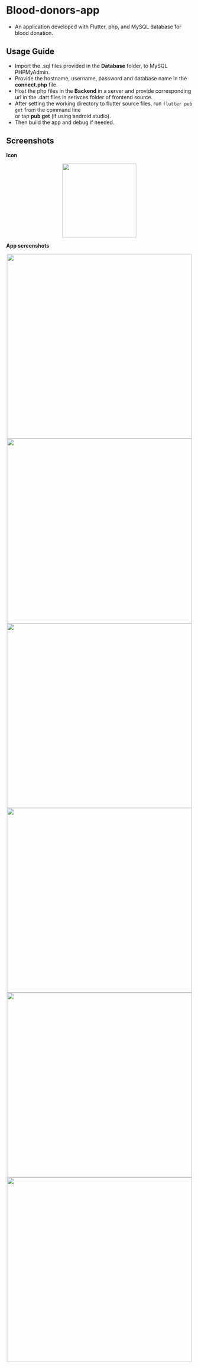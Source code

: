 # Blood-donors-app
* An application developed with Flutter, php, and MySQL database for blood donation.

## Usage Guide


* Import the .sql files provided in the **Database** folder, to MySQL PHPMyAdmin.
* Provide the hostname, username, password and database name in the **connect.php** file.
* Host the php files in the **Backend** in a server and provide corresponding url in the .dart files in serivces folder of frontend source.
* After setting the working directory to flutter source files, run ```flutter pub get``` from the command line <br> or tap **pub get** (if using android studio).
* Then build the app and debug if needed.


## Screenshots

**Icon**
<p align="center"><img height="200" src="https://user-images.githubusercontent.com/57527558/102860377-c00d3f00-4453-11eb-8cde-e14508530067.png"></p>

**App screenshots**
<p align="center"><img height="500" src="https://user-images.githubusercontent.com/57527558/102861703-14b1b980-4456-11eb-913e-a68b91c13fce.png">
  <img height="500" src="https://user-images.githubusercontent.com/57527558/102861705-154a5000-4456-11eb-894c-fad5600fc361.png">
  <img height="500" src="https://user-images.githubusercontent.com/57527558/102861696-124f5f80-4456-11eb-8e77-e551f33132d2.png">
  <img height="500" src="https://user-images.githubusercontent.com/57527558/102861697-13808c80-4456-11eb-8ba7-68b4bdf68fec.png">
  <img height="500" src="https://user-images.githubusercontent.com/57527558/102861700-14192300-4456-11eb-8a02-3c4c922c5623.png">
  <img height="500" src="https://user-images.githubusercontent.com/57527558/102861698-14192300-4456-11eb-8174-75bbed874ff8.png"></p>
